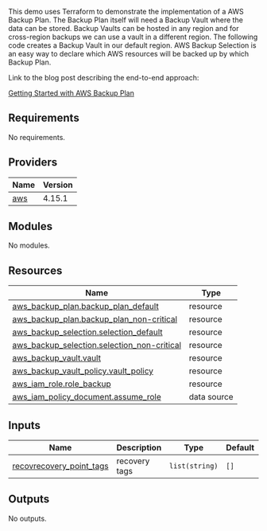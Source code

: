 This demo uses Terraform to demonstrate the implementation of a AWS Backup Plan. The Backup Plan itself will need a Backup Vault where the data can be stored. Backup Vaults can be hosted in any region and for cross-region backups we can use a vault in a different region. The following code creates a Backup Vault in our default region.
AWS Backup Selection is an easy way to declare which AWS resources will be backed up by which Backup Plan.

Link to the blog post describing the end-to-end approach:

[Getting Started with AWS Backup Plan](https://medium.com/@bachlmayr/getting-started-with-aws-backup-plan-4a572fb1b9d7)



<!-- BEGIN_TF_DOCS -->
## Requirements

No requirements.

## Providers

| Name | Version |
|------|---------|
| <a name="provider_aws"></a> [aws](#provider\_aws) | 4.15.1 |

## Modules

No modules.

## Resources

| Name | Type |
|------|------|
| [aws_backup_plan.backup_plan_default](https://registry.terraform.io/providers/hashicorp/aws/latest/docs/resources/backup_plan) | resource |
| [aws_backup_plan.backup_plan_non-critical](https://registry.terraform.io/providers/hashicorp/aws/latest/docs/resources/backup_plan) | resource |
| [aws_backup_selection.selection_default](https://registry.terraform.io/providers/hashicorp/aws/latest/docs/resources/backup_selection) | resource |
| [aws_backup_selection.selection_non-critical](https://registry.terraform.io/providers/hashicorp/aws/latest/docs/resources/backup_selection) | resource |
| [aws_backup_vault.vault](https://registry.terraform.io/providers/hashicorp/aws/latest/docs/resources/backup_vault) | resource |
| [aws_backup_vault_policy.vault_policy](https://registry.terraform.io/providers/hashicorp/aws/latest/docs/resources/backup_vault_policy) | resource |
| [aws_iam_role.role_backup](https://registry.terraform.io/providers/hashicorp/aws/latest/docs/resources/iam_role) | resource |
| [aws_iam_policy_document.assume_role](https://registry.terraform.io/providers/hashicorp/aws/latest/docs/data-sources/iam_policy_document) | data source |

## Inputs

| Name | Description | Type | Default | Required |
|------|-------------|------|---------|:--------:|
| <a name="input_recovrecovery_point_tags"></a> [recovrecovery\_point\_tags](#input\_recovrecovery\_point\_tags) | recovery tags | `list(string)` | `[]` | no |

## Outputs

No outputs.
<!-- END_TF_DOCS -->
